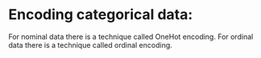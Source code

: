 # Encoding categorical data:
For nominal data there is a technique called OneHot encoding.
For ordinal data there is a technique called ordinal encoding.
